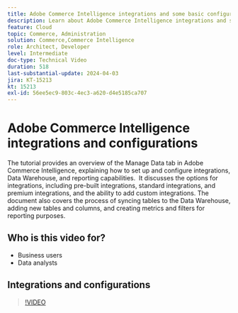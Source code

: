 ```yaml
---
title: Adobe Commerce Intelligence integrations and some basic configurations
description: Learn about Adobe Commerce Intelligence integrations and some configurations that help build reports and dashboards
feature: Cloud
topic: Commerce, Administration
solution: Commerce,Commerce Intelligence
role: Architect, Developer
level: Intermediate
doc-type: Technical Video
duration: 518
last-substantial-update: 2024-04-03
jira: KT-15213
kt: 15213
exl-id: 56ee5ec9-803c-4ec3-a620-d4e5185ca707
---
```

# Adobe Commerce Intelligence integrations and configurations

The tutorial provides an overview of the Manage Data tab in Adobe Commerce Intelligence, explaining how to set up and configure integrations, Data Warehouse, and reporting capabilities. 
​
It discusses the options for integrations, including pre-built integrations, standard integrations, and premium integrations, and the ability to add custom integrations.
The document also covers the process of syncing tables to the Data Warehouse, adding new tables and columns, and creating metrics and filters for reporting purposes.

## Who is this video for?

- Business users
- Data analysts

## Integrations and configurations

>[!VIDEO](https://video.tv.adobe.com/v/3428101?learn=on)
